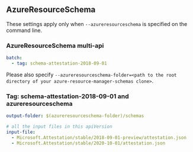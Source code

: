 ## AzureResourceSchema

These settings apply only when `--azureresourceschema` is specified on the command line.

### AzureResourceSchema multi-api

``` yaml $(azureresourceschema) && $(multiapi)
batch:
  - tag: schema-attestation-2018-09-01

```

Please also specify `--azureresourceschema-folder=<path to the root directory of your azure-resource-manager-schemas clone>`.

### Tag: schema-attestation-2018-09-01 and azureresourceschema

``` yaml $(tag) == 'schema-attestation-2018-09-01' && $(azureresourceschema)
output-folder: $(azureresourceschema-folder)/schemas

# all the input files in this apiVersion
input-file:
  - Microsoft.Attestation/stable/2018-09-01-preview/attestation.json
  - Microsoft.Attestation/stable/2020-10-01/attestation.json

```
